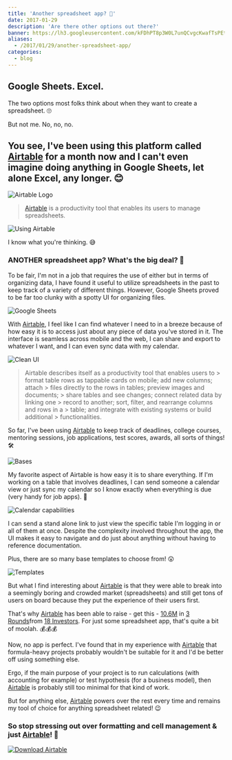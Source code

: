 ```yaml
---
title: 'Another spreadsheet app? 🤔️️'
date: 2017-01-29
description: 'Are there other options out there?'
banner: https://lh3.googleusercontent.com/kFDhPT8p3W0L7unQCvgcKwafTsPEtjhM_gqQcwCGNCYv2e2uTLK33vd3XtL4j_hRV5ujGo5o25syLUSrdcYzfRWY8YrM0oEisvQTSxEtHnTlaEUKVKhF9LRqDFSGaMGHpec9DsyJJP0HkUgGHkA-Q6au6i_jfdZhbRxKgnOqzZ1GK_uHUF-4jJGij6JMLrY26Qq7qeMi23QzlxceAwdwr_8I3Ln4pNWlgW9mBJo-hcoxPCZwCh79qVASEtCDT6vsheCcgfiphqX0J2vYmTPE-r3ZJotebnYx43pvqydZ9q4vLPJ_unMuksbiY9fbUDuI_gxvlqJ5K6_FyV-BIUpZNT8BT7fAvJv_MhcJZFpWzXgJZeWezomJfqoMTYLIuQJffG8woo-kHEivVFO4td90Lh5FlL-x4bjuZ9hfXQFsFVYyTdHtotRmvvMHjfA2h-VZ3MC8FwA6YVNgV6toQUmSFZjpQny8HGkbbSd47bAWz8DUVDWXc36qjB5-ueTUKWgCy0-yNV4cQfMjIT1JnSochUG1lSSs4y2yeVHFykBlt2TY4kTu9SmqIqXCwUpZqXAJKflA__DfIn3sWD2YW3q5P_JOJjXZaMz4ym5LAh2MaPpy5fd8t4G-RhqBq5Y3lDgV=w1200-h630-no
aliases:
  - /2017/01/29/another-spreadsheet-app/
categories:
  - blog
---
```


## Google Sheets. Excel.

The two options most folks think about when they want to create a spreadsheet. 🙄

But not me. No, no, no.

## You see, I've been using this platform called [Airtable](https://airtable.com) for a month now and I can't even imagine doing anything in Google Sheets, let alone Excel, any longer. 😊

![Airtable Logo](https://fvcproductions.files.wordpress.com/2017/01/logo1.png)

> [Airtable](https://airtable.com) is a productivity tool that enables its users to manage spreadsheets.

![Using Airtable](https://fvcproductions.files.wordpress.com/2017/01/reimagined2x.png)

I know what you're thinking. 😅

### ANOTHER spreadsheet app? What's the big deal? 👿

To be fair, I'm not in a job that requires the use of either but in terms of organizing data, I have found it useful to utilize spreadsheets in the past to keep track of a variety of different things. However, Google Sheets proved to be far too clunky with a spotty UI for organizing files.

![Google Sheets](https://fvcproductions.files.wordpress.com/2017/01/3fc4a2d8703426a99a3f2d33ad5affb4.png)

With [Airtable](https://airtable.com), I feel like I can find whatever I need to in a breeze because of how easy it is to access just about any piece of data you've stored in it. The interface is seamless across mobile and the web, I can share and export to whatever I want, and I can even sync data with my calendar.

![Clean UI](https://fvcproductions.files.wordpress.com/2017/01/2016-10-25_14-04-23.jpg)

> Airtable describes itself as a productivity tool that enables users to > format table rows as tappable cards on mobile; add new columns; attach > files directly to the rows in tables; preview images and documents; > share tables and see changes; connect related data by linking one > record to another; sort, filter, and rearrange columns and rows in a > table; and integrate with existing systems or build additional > functionalities.

So far, I've been using [Airtable](https://airtable.com) to keep track of deadlines, college courses, mentoring sessions, job applications, test scores, awards, all sorts of things! 🛠

![Bases](https://fvcproductions.files.wordpress.com/2017/01/screen_shot_2017-01-20_at_7-29-24_pm.png)

My favorite aspect of Airtable is how easy it is to share everything. If I'm working on a table that involves deadlines, I can send someone a calendar view or just sync my calendar so I know exactly when everything is due (very handy for job apps). 📆

![Calendar capabilities](https://fvcproductions.files.wordpress.com/2017/01/screen_shot_2016-08-10_at_11-43-02_am.png)

I can send a stand alone link to just view the specific table I'm logging in or all of them at once. Despite the complexity involved throughout the app, the UI makes it easy to navigate and do just about anything without having to reference documentation.

Plus, there are so many base templates to choose from! 😲

![Templates](https://fvcproductions.files.wordpress.com/2017/01/templates-airtable.png)

But what I find interesting about [Airtable](https://airtable.com) is that they were able to break into a seemingly boring and crowded market (spreadsheets) and still get tons of users on board because they put the experience of their users first.

That's why [Airtable](https://airtable.com) has been able to raise - get this - [10.6M](https://www.crunchbase.com/organization/airtable#/entity) in [3 Rounds](https://www.crunchbase.com/organization/airtable/funding-rounds)from [18 Investors](https://www.crunchbase.com/organization/airtable/investors). For just some spreadsheet app, that's quite a bit of moolah. 💰💰💰

Now, no app is perfect. I've found that in my experience with [Airtable](https://airtable.com) that formula-heavy projects probably wouldn't be suitable for it and I'd be better off using something else.

Ergo, if the main purpose of your project is to run calculations (with accounting for example) or test hypothesis (for a business model), then [Airtable](https://airtable.com) is probably still too minimal for that kind of work.

But for anything else, [Airtable](https://airtable.com) powers over the rest every time and remains my tool of choice for anything spreadsheet related! 😉

### So stop stressing out over formatting and cell management & just [Airtable](https://airtable.com/downloads)! 🎉

[![Download Airtable](https://fvcproductions.files.wordpress.com/2017/01/download.png)](https://airtable.com/downloads)
